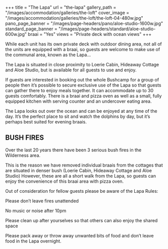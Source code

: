 +++
title = "The Lapa"
url = "the-lapa"
gallery_path = "/images/accommodation/galleries/the-loft"
cover_image = "/images/accommodation/galleries/the-loft/the-loft-04-480w.jpg"
pano_page_banner = "/images/page-headers/pano/aloe-studio-1600w.jpg"
standard_page_banner = "/images/page-headers/standard/aloe-studio-600w.jpg"
braai = "Yes"
views = "Private deck with ocean views"
+++

While each unit has its own private deck with outdoor dining area, not all of the units are equipped with a braai, so guests are welcome to make use of the communal area, known as the Lapa…

The Lapa is situated in close proximity to Loerie Cabin, Hideaway Cottage and Aloe Studio, but is available for all guests to use and enjoy\.

If guests are interested in booking out the whole Bushcamp for a group of people then it’s possible to secure exclusive use of the Lapa so that guests can gather there to enjoy meals together\. It can accommodate up to 30 guests comfortably\. There is a braai and pizza oven as well as a small, fully equipped kitchen with serving counter and an undercover eating area\. 

The Lapa looks out over the ocean and can be enjoyed at any time of the day\. It’s the perfect place to sit and watch the dolphins by day, but it’s perhaps best suited for evening braais\.

## BUSH FIRES

Over the last 20 years there have been 3 serious bush fires in the Wilderness area\. 

This is the reason we have removed individual braais from the cottages that are situated in denser bush \(Loerie Cabin, Hideaway Cottage and Aloe Studio\) However, these are all a short walk from the Lapa, so guests can enjoy the convenience of this braai area with pizza oven\.

Out of consideration for fellow guests please be aware of the Lapa Rules:

Please don’t leave fires unattended

No music or noise after 10pm 

Please clean up after yourselves so that others can also enjoy the shared space

Please pack away or throw away unwanted bits of food and don’t leave food in the Lapa overnight\. 